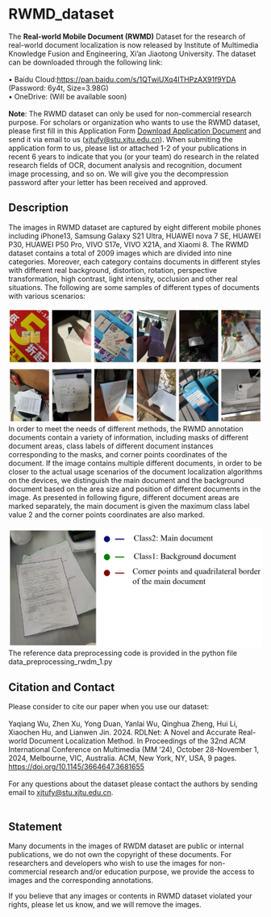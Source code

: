 # RWMD_dataset
The **Real-world Mobile Document (RWMD)** Dataset for the research of real-world document localization is now released by Institute of Multimedia Knowledge Fusion and Engineering, Xi’an Jiaotong University. The dataset can be downloaded through the following link: <br>
<br>
•	Baidu Cloud:https://pan.baidu.com/s/1QTwiUXq4ITHPzAX91f9YDA (Password: 6y4t, Size=3.98G) <br>
•	OneDrive: (Will be available soon) <br>
<br>
**Note**: The RWMD dataset can only be used for non-commercial research purpose. For scholars or organization who wants to use the RWMD dataset, please first fill in this Application Form [Download Application Document](https://github.com/ScholarlyShare/RWMD_dataset/blob/main/Application_Form_for_Using_RWMD_dataset_2024.docx) and send it via email to us (xjtufy@stu.xjtu.edu.cn). When submiting the application form to us, please list or attached 1-2 of your publications in recent 6 years to indicate that you (or your team) do research in the related research fields of OCR, document analysis and recognition, document image processing, and so on. We will give you the decompression password after your letter has been received and approved.

## Description
The images in RWMD dataset are captured by eight different mobile phones including iPhone13, Samsung Galaxy S21 Ultra, HUAWEI nova 7 SE, HUAWEI P30, HUAWEI P50 Pro, VIVO S17e, VIVO X21A, and Xiaomi 8. The RWMD dataset contains a total of 2009 images which are divided into nine categories. Moreover, each category contains documents in different styles with different real background, distortion, rotation, perspective transformation, high contrast, light intensity, occlusion and other real situations. The following are some samples of different types of documents with various scenarios:<br>
<br>
<img src="images/dataset_sample.png" alt="RWMD_samples" width="600">
<br>
In order to meet the needs of different methods, the RWMD annotation documents contain a variety of information, including masks of different document areas, class labels of different document instances corresponding to the masks, and corner points coordinates of the document. If the image contains multiple different documents, in order to be closer to the actual usage scenarios of the document localization algorithms on the devices, we distinguish the main document and the background document based on the area size and position of different documents in the image. As presented in following figure, different document areas are marked separately, the main document is given the maximum class label value 2 and the corner points coordinates are also marked.<br>
<br>
<img src="images/RWMD_label_sample.png" alt="RWMD_label_sample" width="600">
<br>
The reference data preprocessing code is provided in the python file data_preprocessing_rwdm_1.py 
<br>
## Citation and Contact
Please consider to cite our paper when you use our dataset:<br>
<br>
Yaqiang Wu, Zhen Xu, Yong Duan, Yanlai Wu, Qinghua Zheng, Hui Li, Xiaochen Hu, and Lianwen Jin. 2024. RDLNet: A Novel and Accurate Real-world Document Localization Method. In Proceedings of the 32nd ACM International Conference on Multimedia (MM ’24), October 28-November 1, 2024, Melbourne, VIC, Australia. ACM, New York, NY, USA, 9 pages. https://doi.org/10.1145/3664647.3681655 <br>
<br>
For any questions about the dataset please contact the authors by sending email to xjtufy@stu.xjtu.edu.cn.<br>
<br>
## Statement
Many documents in the images of RWDM dataset are public or internal publications, we do not own the copyright of these documents. For researchers and developers who wish to use the images for non-commercial research and/or education purpose, we provide the access to images and the corresponding annotations.<br>

If you believe that any images or contents in RWMD dataset violated your rights, please let us know, and we will remove the images.




